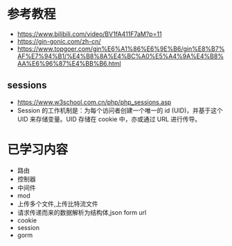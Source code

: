 # 参考教程
- https://www.bilibili.com/video/BV1fA411F7aM?p=11
- https://gin-gonic.com/zh-cn/
- https://www.topgoer.com/gin%E6%A1%86%E6%9E%B6/gin%E8%B7%AF%E7%94%B1/%E4%B8%8A%E4%BC%A0%E5%A4%9A%E4%B8%AA%E6%96%87%E4%BB%B6.html
## sessions
- https://www.w3school.com.cn/php/php_sessions.asp
- Session 的工作机制是：为每个访问者创建一个唯一的 id (UID)，并基于这个 UID 来存储变量。UID 存储在 cookie 中，亦或通过 URL 进行传导。

# 已学习内容

- 路由
- 控制器
- 中间件
- mod
- 上传多个文件,上传比特流文件
- 请求传递而来的数据解析为结构体,json form url
- cookie
- session
- gorm